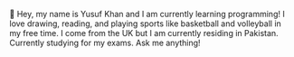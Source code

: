 👋 Hey, my name is Yusuf Khan and I am currently learning programming!
I love drawing, reading, and playing sports like basketball and volleyball in my free time.
I come from the UK but I am currently residing in Pakistan.
Currently studying for my exams.
Ask me anything!
